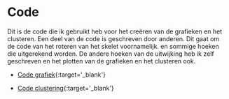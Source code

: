 # Code

Dit is de code die ik gebruikt heb voor het creëren van de grafieken en het clusteren. Een deel van de code is geschreven door anderen. Dit gaat om de code van het roteren van het skelet voornamelijk. en sommige hoeken die uitgerekend worden. De andere hoeken van de uitwijking heb ik zelf geschreven en het plotten van de grafieken en het clusteren ook.

- [Code grafiek](Combined_to_plot.ipynb){:target='_blank'}

- [Code clustering](Seperated_functions_v3.ipynb){:target='_blank'}
